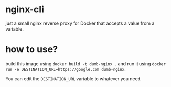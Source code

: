 # nginx-cli

just a small nginx reverse proxy for Docker that accepts a value from a variable.

# how to use?

build this image using `docker build -t dumb-nginx .` and run it using `docker run -e DESTINATION_URL=https://google.com dumb-nginx`.

You can edit the `DESTINATION_URL` variable to whatever you need.
